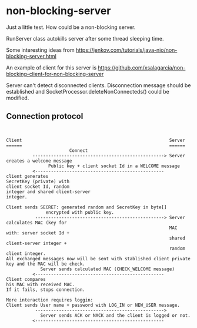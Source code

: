 # non-blocking-server

Just a little test. How could be a non-blocking server.

RunServer class autokills server after some thread sleeping time.

Some interesting ideas from https://jenkov.com/tutorials/java-nio/non-blocking-server.html

An example of client for this server is https://github.com/xsalagarcia/non-blocking-client-for-non-blocking-server

Server can't detect disconnected clients. Disconnection message should be established and SocketProcessor.deleteNonConnecteds() could be modified.

## Connection protocol
```


Client                                                        Server
======                                                        ======
                        Connect
          --------------------------------------------------> Server creates a welcome message
                Public key + client socket Id in a WELCOME message
          <-------------------------------------------------
client generates
SecretKey (private) with
client socket Id, random
integer and shared client-server 
integer.  

Client sends SECRET: generated random and SecretKey in byte[]
               encrypted with public key.
           -------------------------------------------------> Server calculates MAC (key for
                                                              MAC with: server socket Id + 
                                                              shared client-server integer +
                                                              random client integer.
All exchanged messages now will be sent with stablished client private key and the MAC will be check.
             Server sends calculated MAC (CHECK_WELCOME message)
          <-------------------------------------------------
Client compares
his MAC with received MAC.
If it fails, stops connection.

More interaction requires loggin:
Client sends User name + password with LOG_IN or NEW_USER message.
           ------------------------------------------------->
             Server sends ACK or NACK and the client is logged or not.
          <-------------------------------------------------
          
```
                                                              
